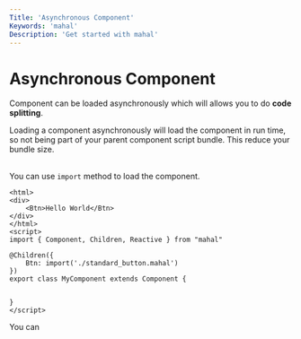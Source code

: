 ```yaml
---
Title: 'Asynchronous Component'
Keywords: 'mahal'
Description: 'Get started with mahal'
---
```


# Asynchronous Component

Component can be loaded asynchronously which will allows you to do **code splitting**.

<div class="highlight">
Loading a component asynchronously will load the component in run time, so not being part of your parent component script bundle. This reduce your bundle size.
</div>
<br>

You can use `import` method to load the component.

```
<html>
<div>
    <Btn>Hello World</Btn>
</div>
</html>
<script>
import { Component, Children, Reactive } from "mahal"

@Children({
    Btn: import('./standard_button.mahal')
})
export class MyComponent extends Component {


}
</script>
```

You can